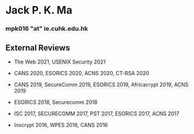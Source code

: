 
# Jack P. K. Ma 
### mpk016 "at" ie.cuhk.edu.hk

## External Reviews 

- The Web 2021, USENIX Security 2021 

- CANS 2020, ESORICS 2020, ACNS 2020, CT-RSA 2020 

- CANS 2019, SecureComm 2019, ESORICS 2019, Africacrypt 2019, ACNS 2019 

- ESORICS 2018, Securecomm 2018

- ISC 2017, SECURECOMM 2017, PST 2017, ESORICS 2017, ACNS 2017 

- Inscrypt 2016, WPES 2016, CANS 2016
